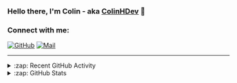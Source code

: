 ### Hello there, I'm Colin - aka [ColinHDev](https://github.com/ColinHDev) 👋

### Connect with me:

<a href="https://github.com/ColinHDev"><img src="https://img.icons8.com/bubbles/60/000000/github.png" alt="GitHub"/></a>
<a href="mailto:colinheidfeld@gmail.com"><img src="https://img.icons8.com/bubbles/60/000000/gmail-new.png" alt="Mail"/></a>


---


<details>
  <summary>:zap: Recent GitHub Activity</summary>

<!--START_SECTION:activity-->
1. 💪 Opened PR [#2050](https://github.com/OpenEnergyPlatform/ontology/pull/2050) in [OpenEnergyPlatform/ontology](https://github.com/OpenEnergyPlatform/ontology)
2. ❗ Opened issue [#2049](https://github.com/OpenEnergyPlatform/ontology/issues/2049) in [OpenEnergyPlatform/ontology](https://github.com/OpenEnergyPlatform/ontology)
3. 🗣 Commented on [#2044](https://github.com/OpenEnergyPlatform/ontology/issues/2044#issuecomment-2819458668) in [OpenEnergyPlatform/ontology](https://github.com/OpenEnergyPlatform/ontology)
4. ❗ Opened issue [#2048](https://github.com/OpenEnergyPlatform/ontology/issues/2048) in [OpenEnergyPlatform/ontology](https://github.com/OpenEnergyPlatform/ontology)
5. 🗣 Commented on [#1960](https://github.com/OpenEnergyPlatform/ontology/issues/1960#issuecomment-2803299626) in [OpenEnergyPlatform/ontology](https://github.com/OpenEnergyPlatform/ontology)
6. 💪 Opened PR [#2043](https://github.com/OpenEnergyPlatform/ontology/pull/2043) in [OpenEnergyPlatform/ontology](https://github.com/OpenEnergyPlatform/ontology)
7. 💪 Opened PR [#2042](https://github.com/OpenEnergyPlatform/ontology/pull/2042) in [OpenEnergyPlatform/ontology](https://github.com/OpenEnergyPlatform/ontology)
8. 🎉 Merged PR [#1991](https://github.com/OpenEnergyPlatform/ontology/pull/1991) in [OpenEnergyPlatform/ontology](https://github.com/OpenEnergyPlatform/ontology)
9. ❗ Opened issue [#2024](https://github.com/OpenEnergyPlatform/ontology/issues/2024) in [OpenEnergyPlatform/ontology](https://github.com/OpenEnergyPlatform/ontology)
10. 🔒 Closed issue [#28](https://github.com/OpenEnergyPlatform/oeo-tools/issues/28) in [OpenEnergyPlatform/oeo-tools](https://github.com/OpenEnergyPlatform/oeo-tools)
<!--END_SECTION:activity-->

</details>

<details>
  <summary>:zap: GitHub Stats</summary>

  <img alt="ColinHDev's GitHub Stats" src="https://github-readme-stats.vercel.app/api?username=ColinHDev&theme=dark&count_private=true&show_icons=true&hide_rank=true&include_all_commits=true" />
  <img alt="ColinHDev's GitHub Stats" src="https://github-readme-stats.vercel.app/api/top-langs/?username=ColinHDev&theme=dark&show_icons=true" />
  <img alt="ColinHDev's GitHub Stats" src="https://github-profile-trophy.vercel.app/?username=ColinHDev&theme=darkhub" />

</details>
